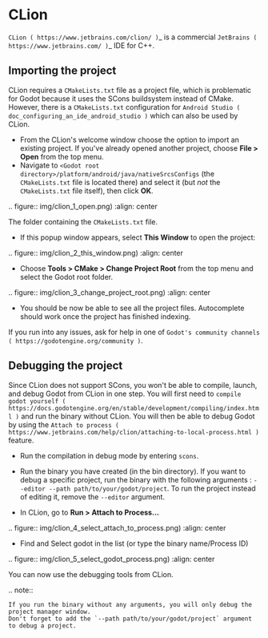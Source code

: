 

CLion
=====

`CLion ( https://www.jetbrains.com/clion/ )`_ is a commercial 
`JetBrains ( https://www.jetbrains.com/ )`_ IDE for C++.

Importing the project
---------------------

CLion requires a `CMakeLists.txt` file as a project file, which is problematic
for Godot because it uses the SCons buildsystem instead of CMake. However, 
there is a `CMakeLists.txt` configuration for `Android Studio ( doc_configuring_an_ide_android_studio )` 
which can also be used by CLion.

- From the CLion's welcome window choose the option to import an existing 
  project. If you've already opened another project, choose **File > Open**
  from the top menu.
- Navigate to `<Godot root directory>/platform/android/java/nativeSrcsConfigs` (the
  `CMakeLists.txt` file is located there) and select it (but *not* the
  `CMakeLists.txt` file itself), then click **OK**.

.. figure:: img/clion_1_open.png)
   :align: center

   The folder containing the `CMakeLists.txt` file.

- If this popup window appears, select **This Window** to open the project:

.. figure:: img/clion_2_this_window.png)
   :align: center

- Choose **Tools > CMake > Change Project Root** from the top menu and select 
  the Godot root folder.

.. figure:: img/clion_3_change_project_root.png)
   :align: center

- You should be now be able to see all the project files. Autocomplete should
  work once the project has finished indexing.

If you run into any issues, ask for help in one of
`Godot's community channels ( https://godotengine.org/community )`.

Debugging the project
---------------------

Since CLion does not support SCons, you won't be able to compile, launch, and debug Godot from CLion in one step.
You will first need to `compile godot yourself ( https://docs.godotengine.org/en/stable/development/compiling/index.html )` and run the binary without CLion. You will then be able to debug Godot by using the `Attach to process ( https://www.jetbrains.com/help/clion/attaching-to-local-process.html )` feature.

- Run the compilation in debug mode by entering `scons`.

- Run the binary you have created (in the bin directory). If you want to debug a specific project, run the binary with the following arguments : `--editor --path path/to/your/godot/project`. To run the project instead of editing it, remove the `--editor` argument.

- In CLion, go to **Run > Attach to Process...**

.. figure:: img/clion_4_select_attach_to_process.png)
   :align: center

- Find and Select godot in the list (or type the binary name/Process ID)

.. figure:: img/clion_5_select_godot_process.png)
   :align: center

You can now use the debugging tools from CLion.

.. note::

    If you run the binary without any arguments, you will only debug the project manager window.
    Don't forget to add the `--path path/to/your/godot/project` argument to debug a project.

